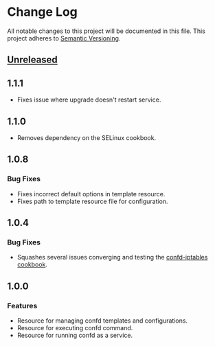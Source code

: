 # Change Log
All notable changes to this project will be documented in this file.
This project adheres to [Semantic Versioning](http://semver.org/).

## [Unreleased]

## 1.1.1
- Fixes issue where upgrade doesn't restart service.

## 1.1.0
- Removes dependency on the SELinux cookbook.

## 1.0.8
### Bug Fixes
- Fixes incorrect default options in template resource.
- Fixes path to template resource file for configuration.

## 1.0.4
### Bug Fixes
- Squashes several issues converging and testing the [confd-iptables cookbook][1].

## 1.0.0
### Features
- Resource for managing confd templates and configurations.
- Resource for executing confd command.
- Resource for running confd as a service.

[Unreleased]: https://github.com/johnbellone/confd-cookbook/compare/v1.1.0...HEAD
[1]: https://github.com/johnbellone/confd-iptables-cookbook
